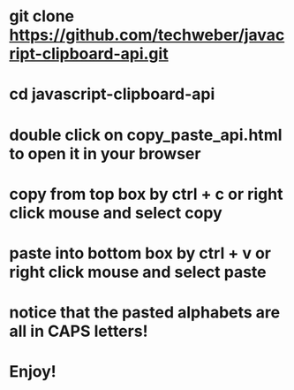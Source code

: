 # git clone https://github.com/techweber/javacript-clipboard-api.git
# 
# cd javascript-clipboard-api
#
# double click on copy_paste_api.html to open it in your browser
#
# copy from top box by ctrl + c or right click mouse and select copy
# 
# paste into bottom box by ctrl + v or right click mouse and select paste
#
# notice that the pasted alphabets are all in CAPS letters!
#
# Enjoy!
